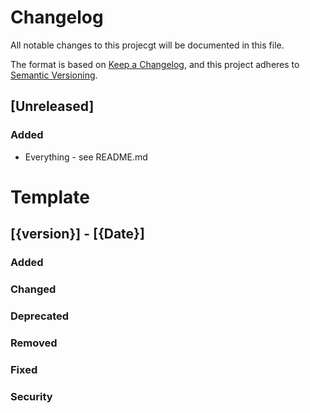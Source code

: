 # Changelog

All notable changes to this projecgt will be documented in this file.

The format is based on [Keep a Changelog](https://keepachangelog.com/en/1.0.0/),
and this project adheres to [Semantic Versioning](https://semver.org/spec/v2.0.0.html).


## [Unreleased]

### Added

- Everything - see README.md




# Template
## [{version}] - [{Date}]

### Added
### Changed
### Deprecated
### Removed
### Fixed
### Security
